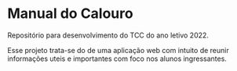 # Manual do Calouro
Repositório para desenvolvimento do TCC do ano letivo 2022.

Esse projeto trata-se do de uma aplicação web com intuito de reunir informações uteis e importantes com foco nos alunos ingressantes.
